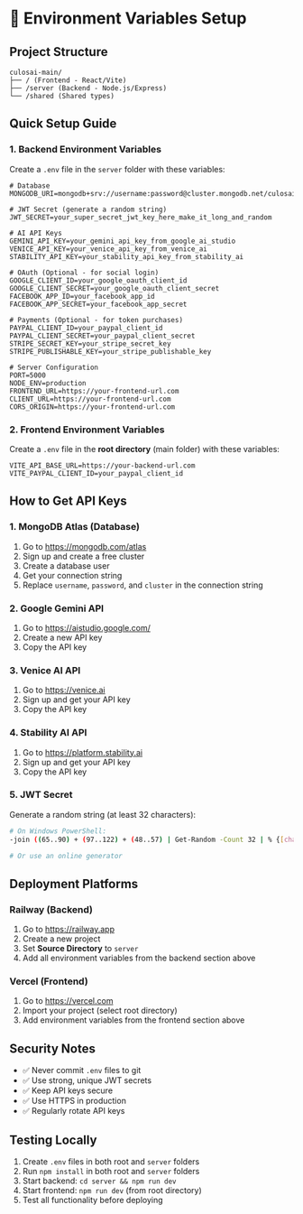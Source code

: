 # 🔧 Environment Variables Setup

## **Project Structure**
```
culosai-main/
├── / (Frontend - React/Vite)
├── /server (Backend - Node.js/Express)
└── /shared (Shared types)
```

## **Quick Setup Guide**

### **1. Backend Environment Variables**

Create a `.env` file in the `server` folder with these variables:

```env
# Database
MONGODB_URI=mongodb+srv://username:password@cluster.mongodb.net/culosai

# JWT Secret (generate a random string)
JWT_SECRET=your_super_secret_jwt_key_here_make_it_long_and_random

# AI API Keys
GEMINI_API_KEY=your_gemini_api_key_from_google_ai_studio
VENICE_API_KEY=your_venice_api_key_from_venice_ai
STABILITY_API_KEY=your_stability_api_key_from_stability_ai

# OAuth (Optional - for social login)
GOOGLE_CLIENT_ID=your_google_oauth_client_id
GOOGLE_CLIENT_SECRET=your_google_oauth_client_secret
FACEBOOK_APP_ID=your_facebook_app_id
FACEBOOK_APP_SECRET=your_facebook_app_secret

# Payments (Optional - for token purchases)
PAYPAL_CLIENT_ID=your_paypal_client_id
PAYPAL_CLIENT_SECRET=your_paypal_client_secret
STRIPE_SECRET_KEY=your_stripe_secret_key
STRIPE_PUBLISHABLE_KEY=your_stripe_publishable_key

# Server Configuration
PORT=5000
NODE_ENV=production
FRONTEND_URL=https://your-frontend-url.com
CLIENT_URL=https://your-frontend-url.com
CORS_ORIGIN=https://your-frontend-url.com
```

### **2. Frontend Environment Variables**

Create a `.env` file in the **root directory** (main folder) with these variables:

```env
VITE_API_BASE_URL=https://your-backend-url.com
VITE_PAYPAL_CLIENT_ID=your_paypal_client_id
```

## **How to Get API Keys**

### **1. MongoDB Atlas (Database)**
1. Go to https://mongodb.com/atlas
2. Sign up and create a free cluster
3. Create a database user
4. Get your connection string
5. Replace `username`, `password`, and `cluster` in the connection string

### **2. Google Gemini API**
1. Go to https://aistudio.google.com/
2. Create a new API key
3. Copy the API key

### **3. Venice AI API**
1. Go to https://venice.ai
2. Sign up and get your API key
3. Copy the API key

### **4. Stability AI API**
1. Go to https://platform.stability.ai
2. Sign up and get your API key
3. Copy the API key

### **5. JWT Secret**
Generate a random string (at least 32 characters):
```bash
# On Windows PowerShell:
-join ((65..90) + (97..122) + (48..57) | Get-Random -Count 32 | % {[char]$_})

# Or use an online generator
```

## **Deployment Platforms**

### **Railway (Backend)**
1. Go to https://railway.app
2. Create a new project
3. Set **Source Directory** to `server`
4. Add all environment variables from the backend section above

### **Vercel (Frontend)**
1. Go to https://vercel.com
2. Import your project (select root directory)
3. Add environment variables from the frontend section above

## **Security Notes**

- ✅ Never commit `.env` files to git
- ✅ Use strong, unique JWT secrets
- ✅ Keep API keys secure
- ✅ Use HTTPS in production
- ✅ Regularly rotate API keys

## **Testing Locally**

1. Create `.env` files in both root and `server` folders
2. Run `npm install` in both root and `server` folders
3. Start backend: `cd server && npm run dev`
4. Start frontend: `npm run dev` (from root directory)
5. Test all functionality before deploying 